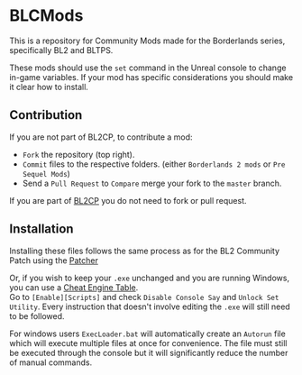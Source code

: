 # BLCMods

This is a repository for Community Mods made for the Borderlands series, specifically BL2 and BLTPS.

These mods should use the `set` command in the Unreal console to change in-game variables.
If your mod has specific considerations you should make it clear how to install.

## Contribution

If you are not part of BL2CP, to contribute a mod:
- `Fork` the repository (top right).
- `Commit` files to the respective folders. (either `Borderlands 2 mods` or `Pre Sequel Mods`)
- Send a `Pull Request` to `Compare` merge your fork to the `master` branch.

If you are part of [BL2CP](https://github.com/BL2CP) you do not need to fork or pull request.

## Installation

Installing these files follows the same process as for the BL2 Community Patch using the [Patcher](https://github.com/AnotherBugworm/Borderlands2Patcher)

Or, if you wish to keep your `.exe` unchanged and you are running Windows, you can use a [Cheat Engine Table](https://github.com/MagicGonads/Borderlands-Cheat-Tables).  
Go to `[Enable][Scripts]` and check `Disable Console Say` and `Unlock Set Utility`.
Every instruction that doesn't involve editing the `.exe` will still need to be followed.

For windows users `ExecLoader.bat` will automatically create an `Autorun` file which will execute multiple files at once for convenience.
The file must still be executed through the console but it will significantly reduce the number of manual commands.
